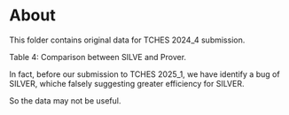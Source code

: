 # About
This folder contains original data for TCHES 2024_4 submission.

Table 4: Comparison between SILVE and Prover.

In fact, before our submission to TCHES 2025_1, we have identify a bug of SILVER, whiche falsely suggesting greater efficiency for SILVER. 

So the data may not be useful.
